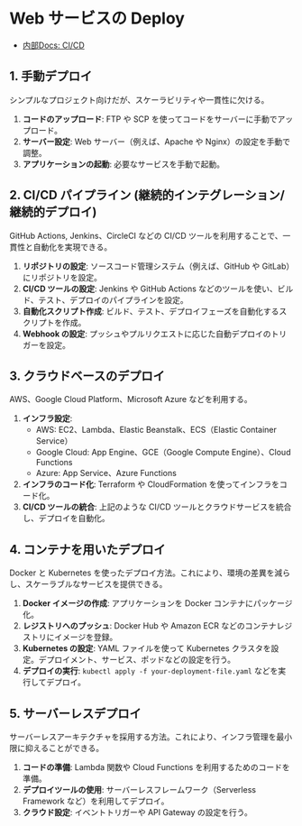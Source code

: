 # Web サービスの Deploy

- [内部Docs: CI/CD](../../devops/ci-cd/README.md)

## 1. 手動デプロイ

シンプルなプロジェクト向けだが、スケーラビリティや一貫性に欠ける。

1. **コードのアップロード**: FTP や SCP を使ってコードをサーバーに手動でアップロード。
2. **サーバー設定**: Web サーバー（例えば、Apache や Nginx）の設定を手動で調整。
3. **アプリケーションの起動**: 必要なサービスを手動で起動。

## 2. CI/CD パイプライン (継続的インテグレーション/継続的デプロイ)

GitHub Actions, Jenkins、CircleCI などの CI/CD ツールを利用することで、一貫性と自動化を実現できる。

1. **リポジトリの設定**: ソースコード管理システム（例えば、GitHub や GitLab）にリポジトリを設定。
2. **CI/CD ツールの設定**: Jenkins や GitHub Actions などのツールを使い、ビルド、テスト、デプロイのパイプラインを設定。
3. **自動化スクリプト作成**: ビルド、テスト、デプロイフェーズを自動化するスクリプトを作成。
4. **Webhook の設定**: プッシュやプルリクエストに応じた自動デプロイのトリガーを設定。

## 3. クラウドベースのデプロイ

AWS、Google Cloud Platform、Microsoft Azure などを利用する。

1. **インフラ設定**:
   - AWS: EC2、Lambda、Elastic Beanstalk、ECS（Elastic Container Service）
   - Google Cloud: App Engine、GCE（Google Compute Engine）、Cloud Functions
   - Azure: App Service、Azure Functions
2. **インフラのコード化**: Terraform や CloudFormation を使ってインフラをコード化。
3. **CI/CD ツールの統合**: 上記のような CI/CD ツールとクラウドサービスを統合し、デプロイを自動化。

## 4. コンテナを用いたデプロイ

Docker と Kubernetes を使ったデプロイ方法。これにより、環境の差異を減らし、スケーラブルなサービスを提供できる。

1. **Docker イメージの作成**: アプリケーションを Docker コンテナにパッケージ化。
2. **レジストリへのプッシュ**: Docker Hub や Amazon ECR などのコンテナレジストリにイメージを登録。
3. **Kubernetes の設定**: YAML ファイルを使って Kubernetes クラスタを設定。デプロイメント、サービス、ポッドなどの設定を行う。
4. **デプロイの実行**: `kubectl apply -f your-deployment-file.yaml` などを実行してデプロイ。

## 5. サーバーレスデプロイ

サーバーレスアーキテクチャを採用する方法。これにより、インフラ管理を最小限に抑えることができる。

1. **コードの準備**: Lambda 関数や Cloud Functions を利用するためのコードを準備。
2. **デプロイツールの使用**: サーバーレスフレームワーク（Serverless Framework など）を利用してデプロイ。
3. **クラウド設定**: イベントトリガーや API Gateway の設定を行う。
